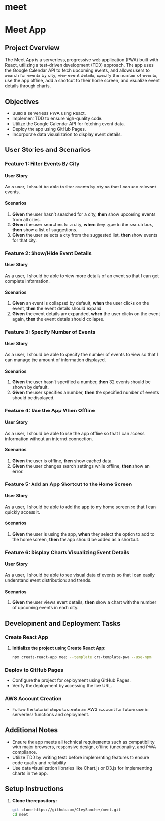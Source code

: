 # meet
# Meet App

## Project Overview
The Meet App is a serverless, progressive web application (PWA) built with React, utilizing a test-driven development (TDD) approach. The app uses the Google Calendar API to fetch upcoming events, and allows users to search for events by city, view event details, specify the number of events, use the app offline, add a shortcut to their home screen, and visualize event details through charts.

## Objectives
- Build a serverless PWA using React.
- Implement TDD to ensure high-quality code.
- Utilize the Google Calendar API for fetching event data.
- Deploy the app using GitHub Pages.
- Incorporate data visualization to display event details.

## User Stories and Scenarios

### Feature 1: Filter Events By City

#### User Story
As a user, I should be able to filter events by city so that I can see relevant events.

#### Scenarios
1. **Given** the user hasn’t searched for a city, **then** show upcoming events from all cities.
2. **Given** the user searches for a city, **when** they type in the search box, **then** show a list of suggestions.
3. **Given** the user selects a city from the suggested list, **then** show events for that city.

### Feature 2: Show/Hide Event Details

#### User Story
As a user, I should be able to view more details of an event so that I can get complete information.

#### Scenarios
1. **Given** an event is collapsed by default, **when** the user clicks on the event, **then** the event details should expand.
2. **Given** the event details are expanded, **when** the user clicks on the event again, **then** the event details should collapse.

### Feature 3: Specify Number of Events

#### User Story
As a user, I should be able to specify the number of events to view so that I can manage the amount of information displayed.

#### Scenarios
1. **Given** the user hasn’t specified a number, **then** 32 events should be shown by default.
2. **Given** the user specifies a number, **then** the specified number of events should be displayed.

### Feature 4: Use the App When Offline

#### User Story
As a user, I should be able to use the app offline so that I can access information without an internet connection.

#### Scenarios
1. **Given** the user is offline, **then** show cached data.
2. **Given** the user changes search settings while offline, **then** show an error.

### Feature 5: Add an App Shortcut to the Home Screen

#### User Story
As a user, I should be able to add the app to my home screen so that I can quickly access it.

#### Scenarios
1. **Given** the user is using the app, **when** they select the option to add to the home screen, **then** the app should be added as a shortcut.

### Feature 6: Display Charts Visualizing Event Details

#### User Story
As a user, I should be able to see visual data of events so that I can easily understand event distributions and trends.

#### Scenarios
1. **Given** the user views event details, **then** show a chart with the number of upcoming events in each city.

## Development and Deployment Tasks

### Create React App
1. **Initialize the project using Create React App:**
   ```bash
   npx create-react-app meet --template cra-template-pwa --use-npm

### Deploy to GitHub Pages
- Configure the project for deployment using GitHub Pages.
- Verify the deployment by accessing the live URL.

### AWS Account Creation
- Follow the tutorial steps to create an AWS account for future use in serverless functions and deployment.

## Additional Notes
- Ensure the app meets all technical requirements such as compatibility with major browsers, responsive design, offline functionality, and PWA compliance.
- Utilize TDD by writing tests before implementing features to ensure code quality and reliability.
- Use data visualization libraries like Chart.js or D3.js for implementing charts in the app.

## Setup Instructions
1. **Clone the repository:**
   ```bash
   git clone https://github.com/CleySanchez/meet.git
   cd meet
